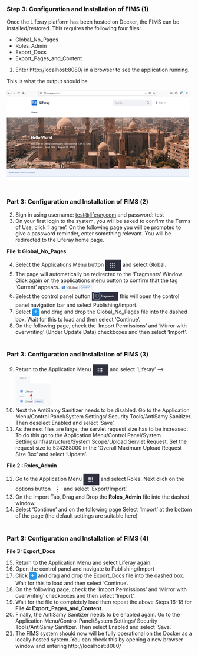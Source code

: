 ### <br> Step 3: Configuration and Installation of FIMS (1)

Once the Liferay platform has been hosted on Docker, the FIMS can be installed/restored. This requires the following four files:

- Global_No_Pages
- Roles_Admin
- Export_Docs
- Export_Pages_and_Content

1. Enter http://localhost:8080/ in a browser to see the application running.

This is what the output should be<br><br>
<img src="Images/Picture1.png">

### <br> Part 3: Configuration and Installation of FIMS (2)

2. Sign in using username: test@liferay.com and password: test
3. On your first login to the system, you will be asked to confirm the Terms of Use, click ‘I agree’. On the following page you will be prompted to give a password reminder, enter something relevant. You will be redirected to the Liferay home page. 

**File 1: Global_No_Pages**

4. Select the Applications Menu button <img src="Images/Picture2.png" style="vertical-align:middle"> and select Global.<br> 
5. The page will automatically be redirected to the ‘Fragments’ Window. Click again on the applications menu button to confirm that the tag ‘Current’ appears. <img src="Images/Picture3.png" style="vertical-align:middle"><br>
6. Select the control panel button <img src="Images/Picture4.png" style="vertical-align:middle"> this will open the control panel navigation bar and select Publishing/Import.
7. Select <button name="button" style="background-color:#2697ed; border:none; font-size: large; color: white; padding:0.1% 1%; border-radius: 5px; vertical-align:middle;">+</button> and drag and drop the Global_No_Pages file into the dashed box. Wait for this to load and then select ‘Continue’.
8. On the following page, check the ‘Import Permissions’ and ‘Mirror with overwriting’ (Under Update Data) checkboxes and then select ‘Import’.

### <br> Part 3: Configuration and Installation of FIMS (3)

9. Return to the Application Menu <img src="Images/Picture2.png" style="vertical-align:middle"> and select ‘Liferay’ --> <img src="Images/Picture6.png" style="vertical-align:middle; width: 20%">
10. Next the AntiSamy Sanitizer needs to be disabled. Go to the Application Menu/Control Panel/System Settings/ Security Tools/AntiSamy Sanitizer. Then deselect Enabled and select ‘Save’. 
11. As the next files are large, the servlet request size has to be increased. To do this go to the Application Menu/Control Panel/System Settings/Infrastructure/System Scope/Upload Servlet Request. Set the request size to 524288000 in the ‘Overall Maximum Upload Request Size Box’ and select ‘Update’.

**File 2 : Roles_Admin**

12.  Go to the Application Menu <img src="Images/Picture2.png" style="vertical-align:middle"> and select Roles. Next click on the options button <button name="button" style="background-color:white; border:none; font-size: large; color: Black; padding:0.1% 1%; border-radius: 5px; vertical-align:middle;">&vellip;</button> and select ‘Export/Import’.
13. On the Import Tab, Drag and Drop the **Roles_Admin** file into the dashed window. 
14. Select ‘Continue’ and on the following page Select ‘Import’ at the bottom of the page (the default settings are suitable here)

### <br> Part 3: Configuration and Installation of FIMS (4)

**File 3: Export_Docs**

15. Return to the Application Menu and select Liferay again.
16. Open the control panel and navigate to Publishing/Import
17. Click <button name="button" style="background-color:#2697ed; border:none; font-size: large; color: white; padding:0.1% 1%; border-radius: 5px; vertical-align:middle;">+</button> and drag and drop the Export_Docs file into the dashed box. Wait for this to load and then select ‘Continue’.
18. On the following page, check the ‘Import Permissions’ and ‘Mirror with overwriting’ checkboxes and then select ‘Import’.  
19. Wait for the file to completely load then repeat the above Steps 16-18 for **File 4: Export_Pages_and_Content**.
20. Finally, the AntiSamy Sanitizer needs to be enabled again. Go to the Application Menu/Control Panel/System Settings/ Security Tools/AntiSamy Sanitizer. Then select Enabled and select ‘Save’. 
21. The FIMS system should now will be fully operational on the Docker as a locally hosted system. You can check this by opening a new browser window and entering http://localhost:8080/ 
